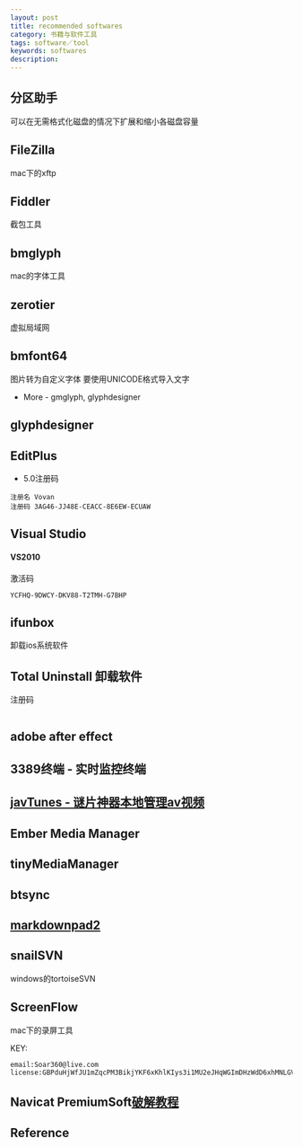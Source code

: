 ```yaml
---
layout: post
title: recommended softwares
category: 书籍与软件工具
tags: software／tool
keywords: softwares
description: 
---
```


## 分区助手

可以在无需格式化磁盘的情况下扩展和缩小各磁盘容量

## FileZilla

mac下的xftp

## Fiddler

截包工具

## bmglyph

mac的字体工具

## zerotier

虚拟局域网

## bmfont64

图片转为自定义字体 要使用UNICODE格式导入文字

* More - gmglyph, glyphdesigner

## glyphdesigner

## EditPlus

* 5.0注册码

```
注册名 Vovan
注册码 3AG46-JJ48E-CEACC-8E6EW-ECUAW
```

## Visual Studio

#### VS2010

激活码
```
YCFHQ-9DWCY-DKV88-T2TMH-G7BHP
```

## ifunbox

卸载ios系统软件

## Total Uninstall 卸载软件

注册码
```
```

## adobe after effect

## 3389终端 - 实时监控终端

## [javTunes - 谜片神器本地管理av视频](http://jav-tunes.com/)
## Ember Media Manager
## tinyMediaManager
## btsync

## [markdownpad2](http://markdownpad.com/)

## snailSVN

windows的tortoiseSVN

## ScreenFlow

mac下的录屏工具

KEY:
```
email:Soar360@live.com
license:GBPduHjWfJU1mZqcPM3BikjYKF6xKhlKIys3i1MU2eJHqWGImDHzWdD6xhMNLGVpbP2M5SN6bnxn2kSE8qHqNY5QaaRxmO3YSMHxlv2EYpjdwLcPwfeTG7kUdnhKE0vVy4RidP6Y2wZ0q74f47fzsZo45JE2hfQBFi2O9Jldjp1mW8HUpTtLA2a5/sQytXJUQl/QKO0jUQY4pa5CCx20sV1ClOTZtAGngSOJtIOFXK599sBr5aIEFyH0K7H4BoNMiiDMnxt1rD8Vb/ikJdhGMMQr0R4B+L3nWU97eaVPTRKfWGDE8/eAgKzpGwrQQoDh+nzX1xoVQ8NAuH+s4UcSeQ==
```

## Navicat PremiumSoft[破解教程](https://www.jianshu.com/p/42a33b0dda9c/)

## Reference

